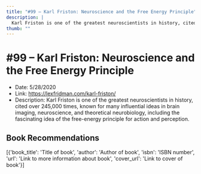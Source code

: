 ```yaml
---
title: "#99 – Karl Friston: Neuroscience and the Free Energy Principle"
description: |
  Karl Friston is one of the greatest neuroscientists in history, cited over 245,000 times, known for many influential ideas in brain imaging, neuroscience, and theoretical neurobiology, including the fascinating idea of the free-energy principle for action and perception."
thumb: ""
---
```


# #99 – Karl Friston: Neuroscience and the Free Energy Principle

  - Date: 5/28/2020
  - Link: https://lexfridman.com/karl-friston/
  - Description: Karl Friston is one of the greatest neuroscientists in history, cited over 245,000 times, known for many influential ideas in brain imaging, neuroscience, and theoretical neurobiology, including the fascinating idea of the free-energy principle for action and perception.

## Book Recommendations

[{'book_title': 'Title of book', 'author': 'Author of book', 'isbn': 'ISBN number', 'url': 'Link to more information about book', 'cover_url': 'Link to cover of book'}]